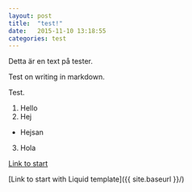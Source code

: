 ```yaml
---
layout: post
title:  "test!"
date:   2015-11-10 13:18:55
categories: test
---
```


Detta är en text på tester.

Test on writing in markdown.

Test.

1. Hello
2. Hej
  * Hejsan
3. Hola

[Link to start](../../../../index.html)

[Link to start with Liquid template]({{ site.baseurl }}/)
